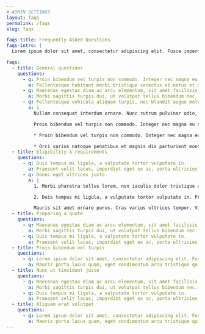 ```yaml
---
# ADMIN SETTINGS
layout: faqs
permalink: /faqs
slug: faqs

faqs-title: Frequently Asked Questions
faqs-intro: |
  Lorem ipsum dolor sit amet, consectetur adipiscing elit. Fusce imperdiet leo quis erat convallis ullamcorper.

faqs:
  - title: General questions
    questions:
      - q: Proin bibendum vel turpis non commodo. Integer nec magna eu nisl condimentum facilisis.
        a: Pellentesque habitant morbi tristique senectus et netus et malesuada fames ac turpis egestas.
      - q: Maecenas egestas diam ac arcu elementum, sit amet facilisis felis ultricies. Nullam non risus at purus vestibulum mattis. Cras imperdiet quam nec interdum varius. Sed at tincidunt dolor, et rhoncus nulla.
        a: Morbi sagittis turpis dui, ut volutpat tellus bibendum nec. Pellentesque nec diam at sem pellentesque condimentum vel id massa.
      - q: Pellentesque vehicula aliquam turpis, nec blandit augue molestie nec.
        a: |
          Nullam consequat interdum ornare. Nunc rutrum pulvinar odio, auctor placerat velit porta tristique. Integer id placerat sapien. Morbi pharetra tellus lorem, non iaculis dolor tristique quis. Phasellus sollicitudin scelerisque massa, at placerat justo feugiat nec. Duis tempus mi ligula, a vulputate tortor vulputate in.

          Proin bibendum vel turpis non commodo. Integer nec magna eu nisl condimentum facilisis.

          * Proin bibendum vel turpis non commodo. Integer nec magna eu nisl condimentum facilisis.

          * Orci varius natoque penatibus et magnis dis parturient montes, nascetur ridiculus mus. Aenean varius molestie blandit. Mauris porta lacus quam, eget condimentum arcu tristique quis.
  - title: Eligibility & requirements
    questions:
      - q: Duis tempus mi ligula, a vulputate tortor vulputate in.
        a: Praesent velit lacus, imperdiet eget ex ac, porta ultricies elit. Sed vestibulum nec ligula et aliquet. Integer pharetra pulvinar mattis. Mauris sit amet ornare purus. Cras varius ultrices tempor. Vivamus at tristique eros. Quisque cursus diam at urna vulputate, ut ultrices nunc commodo.
      - q: Donec eget ultrices justo.
        a: |
          1. Morbi pharetra tellus lorem, non iaculis dolor tristique quis. Phasellus sollicitudin scelerisque massa, at placerat justo feugiat nec.

          2. Duis tempus mi ligula, a vulputate tortor vulputate in. Praesent velit lacus, imperdiet eget ex ac, porta ultricies elit. Sed vestibulum nec ligula et aliquet. Integer pharetra pulvinar mattis.

          Mauris sit amet ornare purus. Cras varius ultrices tempor. Vivamus at tristique eros. Quisque cursus diam at urna vulputate, ut ultrices nunc commodo. Aliquam faucibus condimentum fermentum. In luctus vitae ex commodo faucibus.
  - title: Preparing a quote
    questions:
      - q: Maecenas egestas diam ac arcu elementum, sit amet facilisis felis ultricies. Nullam non risus at purus vestibulum mattis. Cras imperdiet quam nec interdum varius. Sed at tincidunt dolor, et rhoncus nulla.
        a: Morbi sagittis turpis dui, ut volutpat tellus bibendum nec. Pellentesque nec diam at sem pellentesque condimentum vel id massa.
      - q: Duis tempus mi ligula, a vulputate tortor vulputate in.
        a: Praesent velit lacus, imperdiet eget ex ac, porta ultricies elit. Sed vestibulum nec ligula et aliquet. Integer pharetra pulvinar mattis. Mauris sit amet ornare purus. Cras varius ultrices tempor.
  - title: Proin bibendum vel turpis
    questions:
      - q: Lorem ipsum dolor sit amet, consectetur adipiscing elit. Fusce imperdiet leo quis erat convallis ullamcorper.
        a: Mauris porta lacus quam, eget condimentum arcu tristique quis.
  - title: Nunc ut tincidunt justo
    questions:
      - q: Maecenas egestas diam ac arcu elementum, sit amet facilisis felis ultricies. Nullam non risus at purus vestibulum mattis. Cras imperdiet quam nec interdum varius. Sed at tincidunt dolor, et rhoncus nulla.
        a: Morbi sagittis turpis dui, ut volutpat tellus bibendum nec. Pellentesque nec diam at sem pellentesque condimentum vel id massa.
      - q: Duis tempus mi ligula, a vulputate tortor vulputate in.
        a: Praesent velit lacus, imperdiet eget ex ac, porta ultricies elit. Sed vestibulum nec ligula et aliquet. Integer pharetra pulvinar mattis. Mauris sit amet ornare purus. Cras varius ultrices tempor.
  - title: Aliquam erat volutpat
    questions:
      - q: Lorem ipsum dolor sit amet, consectetur adipiscing elit. Fusce imperdiet leo quis erat convallis ullamcorper.
        a: Mauris porta lacus quam, eget condimentum arcu tristique quis.
---
```

